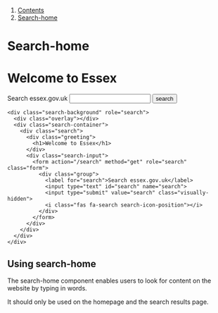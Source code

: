 <div class="breadcrumbs">
  <ol>
    <li><a href="/docs/core/contents">Contents</a></li>
    <li><a href="#">Search-home</a></li>
  </ol>
</div>

# Search-home

<div class="search-background" role="search">
  <div class="overlay"></div>
  <div class="search-container">
    <div class="search">
      <div class="greeting">
        <h1>Welcome to Essex</h1>
      </div>
      <div class="search-input">
        <form action="/search" method="get" role="search" class="form">
          <div class="group">
            <label for="search">Search essex.gov.uk</label>
            <input type="text" id="search" name="search">
            <input type="submit" value="search" class="visually-hidden">
            <i class="fas fa-search search-icon-position"></i>
          </div>
        </form>
      </div>
    </div>
  </div>
</div>

    <div class="search-background" role="search">
      <div class="overlay"></div>
      <div class="search-container">
        <div class="search">
          <div class="greeting">
            <h1>Welcome to Essex</h1>
          </div>
          <div class="search-input">
            <form action="/search" method="get" role="search" class="form">
              <div class="group">
                <label for="search">Search essex.gov.uk</label>
                <input type="text" id="search" name="search">
                <input type="submit" value="search" class="visually-hidden">
                <i class="fas fa-search search-icon-position"></i>
              </div>
            </form>
          </div>
        </div>
      </div>
    </div>

## Using search-home

The search-home component enables users to look for content on the website by typing in words.

It should only be used on the homepage and the search results page.
